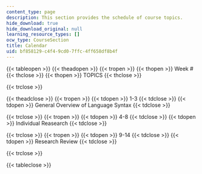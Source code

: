 ```yaml
---
content_type: page
description: This section provides the schedule of course topics.
hide_download: true
hide_download_original: null
learning_resource_types: []
ocw_type: CourseSection
title: Calendar
uid: bf858129-c4f4-9cd0-7ffc-4ff658df8b4f
---
```


{{< tableopen >}}
{{< theadopen >}}
{{< tropen >}}
{{< thopen >}}
Week #
{{< thclose >}}
{{< thopen >}}
TOPICS
{{< thclose >}}

{{< trclose >}}

{{< theadclose >}}
{{< tropen >}}
{{< tdopen >}}
1-3
{{< tdclose >}}
{{< tdopen >}}
General Overview of Language Syntax
{{< tdclose >}}

{{< trclose >}}
{{< tropen >}}
{{< tdopen >}}
4-8
{{< tdclose >}}
{{< tdopen >}}
Individual Reasearch
{{< tdclose >}}

{{< trclose >}}
{{< tropen >}}
{{< tdopen >}}
9-14
{{< tdclose >}}
{{< tdopen >}}
Research Review
{{< tdclose >}}

{{< trclose >}}

{{< tableclose >}}